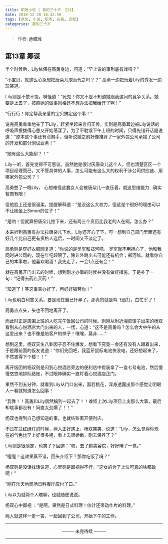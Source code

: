```yaml
---
title: 职场小说 | 我的三十岁 【13】
date: 2018-12-28 16:42:50
tags: [原创, 小说, 职场, 长篇, 连载]
categories: 我的三十岁
---
```


> 作者: [@魂兮](http://weibo.com/paigu77)

## 第13章 筹谋

半个时候后，Lily依偎在高勇身边，问道：“早上说的事到底有戏吗？”

“小宝贝，就这么心急想把唐朵儿取而代之吗？？” 高勇一边把玩着Lily的秀发一边玩笑道。

Lily则是不依不饶，嗔怪道：“死鬼！你又不是不知道她跟我这间的竞争关系。她要是上去了，按照她的做事风格还不想办法把我给开了啊！”

“行行行！肯定帮我亲爱的宝贝搞定这个事！” 

说完高勇重重地亲了下Lily，赶紧坐起来言归正传。实则是高勇耳边被Lily说话的呼吸声撩拨得心思又开始荡漾了，为了不耽误下午上班的时间，只得先错开话题说道：“原本这个事还有点棘手，但听说她之前好像推荐了一家外包公司承接了公司的开发和部分测试业务！”

“她有这么大能耐？！” 

Lily一听，首先觉得不可思议。虽然她是很讨厌唐朵儿这个人，但也清楚区区一个项目经理而已，又不管具体的人事，怎么可能有这么大的权利干涉公司供应链、用哪家外包公司？！

高勇憋了一眼Lily， 心想难怪这蠢女人会被唐朵儿一直压着，就这思维能力…确实智商有限！

但他脸上还是很温柔，提醒解释道：“是没这么大权力，但这是个很好的理由可以不让她坐上Simon的位子！”

“是哟！但就算把唐朵儿拉下来，还有两三个资历比我老的人在啊，怎么办？” 

本来听到高勇有办法拉唐朵儿下水，Lily还开心了下，可一想到自己部门里面还有好几个比自己更有资格人选后，一时间又不淡定了。

高勇则是穿好衣服回复道：“你说的是吴军和郑河吧。 吴军就不用担心了，他和我同时进公司的，现在年纪超限了，除非外跳出去可能还有机会；郑河嘛，就看你自己的本事啦，他喜欢喝酒！我先走了，一会1点还有会！”

就在高勇开门出去的时候，想到刚才办事的时候并没有做好措施，于是补了一句：“记得去药店买药！”

“知道了！等这事真办好了，再好好犒劳你！” 

Lily也明白利害关系，要是现在自己怀孕了，那真的就是鸡飞蛋打，白忙乎了！

高勇点点头，头也不回地离开了。

而此时正是周围上班的人吃完午饭回公司的时候。刚刚从附近湘菜馆子出来的杨双看到从心悦酒店大门出来的人，一愣，心道：“这不是高勇吗？怎么会大中午的从这里出来？也不像是陪客户的样子！嘿嘿，莫非……” 

想到这里，杨双天生八卦因子忍不住爆发，想看下究竟一会还有没有人跟着出来，于是跟前面的饭友说道：“你们先回吧，我蓝牙鼠标电池快没电，还好想起来了，不然害得下个楼！！”

离开饭团的杨双则是闪到心悦酒店旁边的便利店中假装拿了一盒七号电池，然后慢慢悠悠地排队结账，不过眼神确实一直盯着心悦酒店正门。 

果然不到五分钟，就看到Lily从门口出来，面若桃花，浑身透露出那个感觉让明眼人一看就知道怎么回事！

“我靠！！高勇和Lily居然搞到一起去了！！难怪上次Lily项目上出那么大事，最后却啥事都没有！简直太劲爆了！！” 

杨双也得到自己想知道的事，也就结账离开便利店。

不过在过红绿灯的时候，两人正好遇上，杨双笑笑，说道：“Lily，怎么觉得你现在的气色比早上好很多呢，看上去很娇嫩，刚去保养了？”

Lily则是很淡定，也笑了下回道：“嗯，去了趟美容院，好好睡了一觉。”

“喔喔！这效果真不错，回头介绍下？那你吃饭了吗？” 

杨双则是没话找话说道，心里则是鄙视得不行，“这女的为了上位可真的啥都敢啊！”

“刚在乐天地商场日料餐厅应付了口。” 

Lily以为就两个人瞎聊，也就随便说说。

杨双心中鄙视 ：“是啊，果然是日式料理！估计还带动作片的料理。”

两人就这样一走一答，一起回到了公司，开始下午的工作。

---

<center> ------ 未完待续 ------ </center>

---
